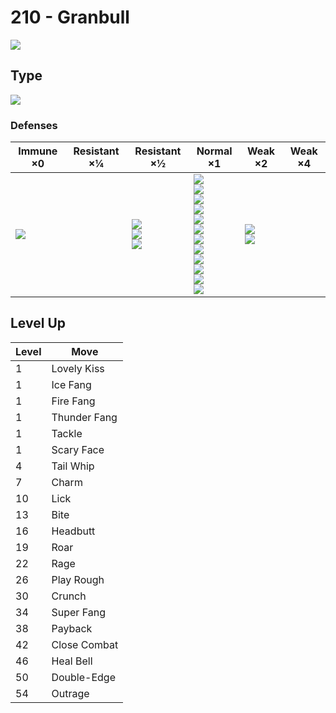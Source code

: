 # 210 - Granbull
![][210]

## Type

![][fairy]

### Defenses

Immune ×0       | Resistant ×¼ | Resistant ×½                                 | Normal ×1                                                                                                                                                                               | Weak ×2                        | Weak ×4 | 
---             | ---          | ---                                          | ---                                                                                                                                                                                     | ---                            | ---     | 
![][dragon]<br> |              | ![][fighting]<br> ![][bug]<br> ![][dark]<br> | ![][normal]<br> ![][flying]<br> ![][ground]<br> ![][rock]<br> ![][ghost]<br> ![][fire]<br> ![][water]<br> ![][grass]<br> ![][electric]<br> ![][psychic]<br> ![][ice]<br> ![][fairy]<br> | ![][poison]<br> ![][steel]<br> |         | 

## Level Up

Level | Move         | 
---   | ---          | 
1     | Lovely Kiss  | 
1     | Ice Fang     | 
1     | Fire Fang    | 
1     | Thunder Fang | 
1     | Tackle       | 
1     | Scary Face   | 
4     | Tail Whip    | 
7     | Charm        | 
10    | Lick         | 
13    | Bite         | 
16    | Headbutt     | 
19    | Roar         | 
22    | Rage         | 
26    | Play Rough   | 
30    | Crunch       | 
34    | Super Fang   | 
38    | Payback      | 
42    | Close Combat | 
46    | Heal Bell    | 
50    | Double-Edge  | 
54    | Outrage      | 

[210]: ../img/pokemon/210.png
[normal]: ../img/types/normal.png
[fire]: ../img/types/fire.png
[fighting]: ../img/types/fighting.png
[water]: ../img/types/water.png
[flying]: ../img/types/flying.png
[grass]: ../img/types/grass.png
[poison]: ../img/types/poison.png
[electric]: ../img/types/electric.png
[ground]: ../img/types/ground.png
[psychic]: ../img/types/psychic.png
[rock]: ../img/types/rock.png
[ice]: ../img/types/ice.png
[bug]: ../img/types/bug.png
[dragon]: ../img/types/dragon.png
[ghost]: ../img/types/ghost.png
[dark]: ../img/types/dark.png
[steel]: ../img/types/steel.png
[fairy]: ../img/types/fairy.png
